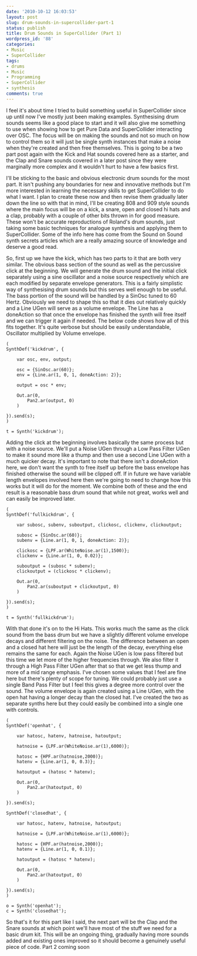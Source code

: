 ```yaml
---
date: '2010-10-12 16:03:53'
layout: post
slug: drum-sounds-in-supercollider-part-1
status: publish
title: Drum Sounds in SuperCollider (Part 1)
wordpress_id: '88'
categories:
- Music
- SuperCollider
tags:
- drums
- Music
- Programming
- SuperCollider
- synthesis
comments: true
---
```


I feel it's about time I tried to build something useful in SuperCollider since up until now I've mostly just been making examples. Synthesising drum sounds seems like a good place to start and it will also give me something to use when showing how to get Pure Data and SuperCollider interacting over OSC. The focus will be on making the sounds and not so much on how to control them so it will just be single synth instances that make a noise when they're created and then free themselves. This is going to be a two part post again with the Kick and Hat sounds covered here as a starter, and the Clap and Snare sounds covered in a later post since they were marginally more complex and it wouldn't hurt to have a few basics first.

I'll be sticking to the basic and obvious electronic drum sounds for the most part. It isn't pushing any boundaries for new and innovative methods but I'm more interested in learning the necessary skills to get SuperCollider to do what I want. I plan to create these now and then revise them gradually later down the line so with that in mind, I'll be creating 808 and 909 style sounds where the main focus will be on a kick, a snare, open and closed hi hats and a clap, probably with a couple of other bits thrown in for good measure. These won't be accurate reproductions of Roland's drum sounds, just taking some basic techniques for analogue synthesis and applying them to SuperCollider. Some of the info here has come from the Sound on Sound synth secrets articles which are a really amazing source of knowledge and deserve a good read.

So, first up we have the kick, which has two parts to it that are both very similar. The obvious bass section of the sound as well as the percussive click at the beginning. We will generate the drum sound and the initial click separately using a sine oscillator and a noise source respectively which are each modified by separate envelope generators. This is a fairly simplistic way of synthesising drum sounds but this serves well enough to be useful.
The bass portion of the sound will be handled by a SinOsc tuned to 60 Hertz. Obviously we need to shape this so that it dies out relatively quickly and a Line UGen will serve as a volume envelope. The Line has a doneAction so that once the envelope has finished the synth will free itself and we can trigger it again if needed. The below code shows how all of this fits together. It's quite verbose but should be easily understandable, Oscillator multiplied by Volume envelope.

    
    (
    SynthDef('kickdrum', {
    
    	var osc, env, output;
    
    	osc = {SinOsc.ar(60)};
    	env = {Line.ar(1, 0, 1, doneAction: 2)};
    
    	output = osc * env;
    
    	Out.ar(0,
    		Pan2.ar(output, 0)
    	)
    
    }).send(s);
    )
    
    t = Synth('kickdrum');


Adding the click at the beginning involves basically the same process but with a noise source. We'll put a Noise UGen through a Low Pass Filter UGen to make it sound more like a thump and then use a second Line UGen with a much quicker decay. It's important to note that there isn't a doneAction here, we don't want the synth to free itself up before the bass envelope has finished otherwise the sound will be clipped off. If in future we have variable length envelopes involved here then we're going to need to change how this works but it will do for the moment.
We combine both of these and the end result is a reasonable bass drum sound that while not great, works well and can easily be improved later.

    
    (
    SynthDef('fullkickdrum', {
    
    	var subosc, subenv, suboutput, clickosc, clickenv, clickoutput;
    
    	subosc = {SinOsc.ar(60)};
    	subenv = {Line.ar(1, 0, 1, doneAction: 2)};
    
    	clickosc = {LPF.ar(WhiteNoise.ar(1),1500)};
    	clickenv = {Line.ar(1, 0, 0.02)};
    
    	suboutput = (subosc * subenv);
    	clickoutput = (clickosc * clickenv);
    
    	Out.ar(0,
    		Pan2.ar(suboutput + clickoutput, 0)
    	)
    
    }).send(s);
    )
    
    t = Synth('fullkickdrum');


With that done it's on to the Hi Hats. This works much the same as the click sound from the bass drum but we have a slightly different volume envelope decays and different filtering on the noise. The difference between an open and a closed hat here will just be the length of the decay, everything else remains the same for each. Again the Noise UGen is low pass filtered but this time we let more of the higher frequencies through. We also filter it through a High Pass Filter UGen after that so that we get less thump and more of a mid range emphasis. I've chosen some values that I feel are fine here but there's plenty of scope for tuning. We could probably just use a single Band Pass Filter but I feel this gives a degree more control over the sound. The volume envelope is again created using a Line UGen, with the open hat having a longer decay than the closed hat. I've created the two as separate synths here but they could easily be combined into a single one with controls.

    
    (
    SynthDef('openhat', {
    
    	var hatosc, hatenv, hatnoise, hatoutput;
    
    	hatnoise = {LPF.ar(WhiteNoise.ar(1),6000)};
    
    	hatosc = {HPF.ar(hatnoise,2000)};
    	hatenv = {Line.ar(1, 0, 0.3)};
    
    	hatoutput = (hatosc * hatenv);
    
    	Out.ar(0,
    		Pan2.ar(hatoutput, 0)
    	)
    
    }).send(s);
    
    SynthDef('closedhat', {
    
    	var hatosc, hatenv, hatnoise, hatoutput;
    
    	hatnoise = {LPF.ar(WhiteNoise.ar(1),6000)};
    
    	hatosc = {HPF.ar(hatnoise,2000)};
    	hatenv = {Line.ar(1, 0, 0.1)};
    
    	hatoutput = (hatosc * hatenv);
    
    	Out.ar(0,
    		Pan2.ar(hatoutput, 0)
    	)
    
    }).send(s);
    )
    
    o = Synth('openhat');
    c = Synth('closedhat');


So that's it for this part like I said, the next part will be the Clap and the Snare sounds at which point we'll have most of the stuff we need for a basic drum kit. This will be an ongoing thing, gradually having more sounds added and existing ones improved so it should become a genuinely useful piece of code. Part 2 coming soon
